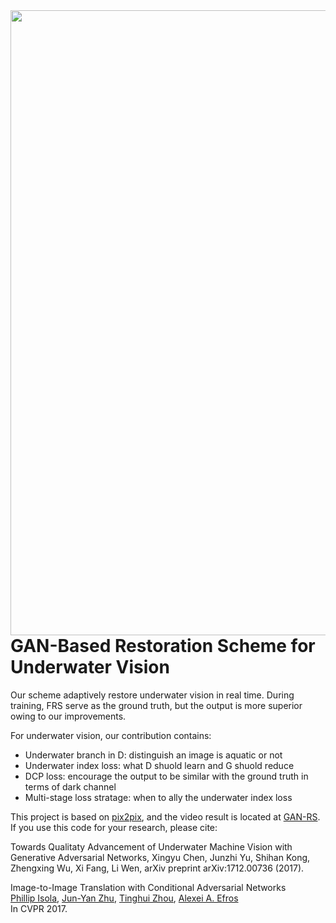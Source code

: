 <img src='imgs/GAN_RS_demo.gif' align="right" width=1000>

<br><br><br>

# GAN-Based Restoration Scheme for Underwater Vision

Our scheme adaptively restore underwater vision in real time. During training, FRS serve as the ground truth, but the output is more superior owing to our improvements.

For underwater vision, our contribution contains:
* Underwater branch in D: distinguish an image is aquatic or not
* Underwater index loss: what D shuold learn and G shuold reduce
* DCP loss: encourage the output to be similar with the ground truth in terms of dark channel
* Multi-stage loss stratage: when to ally the underwater index loss

This project is based on [pix2pix](https://github.com/junyanz/pytorch-CycleGAN-and-pix2pix), and the video result is located at [GAN-RS](https://www.youtube.com/watch?v=JKCedUhAM6M). If you use this code for your research, please cite:

Towards Qualitaty Advancement of Underwater Machine Vision with Generative Adversarial Networks,
Xingyu Chen, Junzhi Yu, Shihan Kong, Zhengxing Wu, Xi Fang, Li Wen,
arXiv preprint arXiv:1712.00736 (2017).


Image-to-Image Translation with Conditional Adversarial Networks  
[Phillip Isola](https://people.eecs.berkeley.edu/~isola), [Jun-Yan Zhu](https://people.eecs.berkeley.edu/~junyanz), [Tinghui Zhou](https://people.eecs.berkeley.edu/~tinghuiz), [Alexei A. Efros](https://people.eecs.berkeley.edu/~efros)   
In CVPR 2017.
